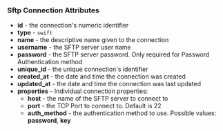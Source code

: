### Sftp Connection Attributes

* **id** - the connection's numeric identifier
* **type** - `swift`
* **name** - the descriptive name given to the connection
* **username** - the SFTP server user name
* **password** - the SFTP server password. Only required for Password Authentication method
* **unique_id** - the unique connection's identifier
* **created_at** - the date and time the connection was created
* **updated_at** - the date and time the connection was last updated
* **properties** - Individual connection properties:
  * **host** - the name of the SFTP server to connect to
  * **port** - the TCP Port to connect to. Default is 22
  * **auth_method** - the authentication method to use. Possible values: **password**, **key**
